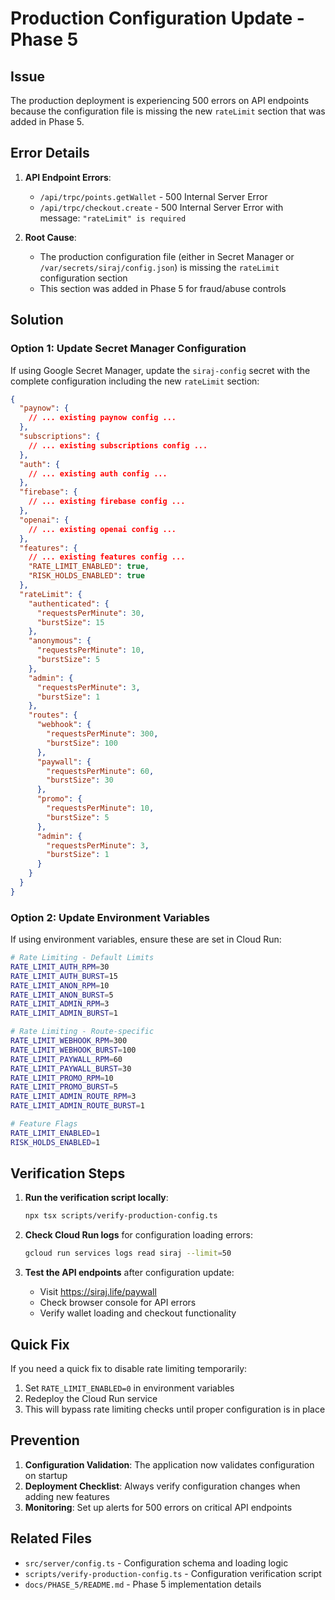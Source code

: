 # Production Configuration Update - Phase 5

## Issue

The production deployment is experiencing 500 errors on API endpoints because the configuration file is missing the new `rateLimit` section that was added in Phase 5.

## Error Details

1. **API Endpoint Errors**:
   - `/api/trpc/points.getWallet` - 500 Internal Server Error
   - `/api/trpc/checkout.create` - 500 Internal Server Error with message: `"rateLimit" is required`

2. **Root Cause**:
   - The production configuration file (either in Secret Manager or `/var/secrets/siraj/config.json`) is missing the `rateLimit` configuration section
   - This section was added in Phase 5 for fraud/abuse controls

## Solution

### Option 1: Update Secret Manager Configuration

If using Google Secret Manager, update the `siraj-config` secret with the complete configuration including the new `rateLimit` section:

```json
{
  "paynow": {
    // ... existing paynow config ...
  },
  "subscriptions": {
    // ... existing subscriptions config ...
  },
  "auth": {
    // ... existing auth config ...
  },
  "firebase": {
    // ... existing firebase config ...
  },
  "openai": {
    // ... existing openai config ...
  },
  "features": {
    // ... existing features config ...
    "RATE_LIMIT_ENABLED": true,
    "RISK_HOLDS_ENABLED": true
  },
  "rateLimit": {
    "authenticated": {
      "requestsPerMinute": 30,
      "burstSize": 15
    },
    "anonymous": {
      "requestsPerMinute": 10,
      "burstSize": 5
    },
    "admin": {
      "requestsPerMinute": 3,
      "burstSize": 1
    },
    "routes": {
      "webhook": {
        "requestsPerMinute": 300,
        "burstSize": 100
      },
      "paywall": {
        "requestsPerMinute": 60,
        "burstSize": 30
      },
      "promo": {
        "requestsPerMinute": 10,
        "burstSize": 5
      },
      "admin": {
        "requestsPerMinute": 3,
        "burstSize": 1
      }
    }
  }
}
```

### Option 2: Update Environment Variables

If using environment variables, ensure these are set in Cloud Run:

```bash
# Rate Limiting - Default Limits
RATE_LIMIT_AUTH_RPM=30
RATE_LIMIT_AUTH_BURST=15
RATE_LIMIT_ANON_RPM=10
RATE_LIMIT_ANON_BURST=5
RATE_LIMIT_ADMIN_RPM=3
RATE_LIMIT_ADMIN_BURST=1

# Rate Limiting - Route-specific
RATE_LIMIT_WEBHOOK_RPM=300
RATE_LIMIT_WEBHOOK_BURST=100
RATE_LIMIT_PAYWALL_RPM=60
RATE_LIMIT_PAYWALL_BURST=30
RATE_LIMIT_PROMO_RPM=10
RATE_LIMIT_PROMO_BURST=5
RATE_LIMIT_ADMIN_ROUTE_RPM=3
RATE_LIMIT_ADMIN_ROUTE_BURST=1

# Feature Flags
RATE_LIMIT_ENABLED=1
RISK_HOLDS_ENABLED=1
```

## Verification Steps

1. **Run the verification script locally**:
   ```bash
   npx tsx scripts/verify-production-config.ts
   ```

2. **Check Cloud Run logs** for configuration loading errors:
   ```bash
   gcloud run services logs read siraj --limit=50
   ```

3. **Test the API endpoints** after configuration update:
   - Visit https://siraj.life/paywall
   - Check browser console for API errors
   - Verify wallet loading and checkout functionality

## Quick Fix

If you need a quick fix to disable rate limiting temporarily:

1. Set `RATE_LIMIT_ENABLED=0` in environment variables
2. Redeploy the Cloud Run service
3. This will bypass rate limiting checks until proper configuration is in place

## Prevention

1. **Configuration Validation**: The application now validates configuration on startup
2. **Deployment Checklist**: Always verify configuration changes when adding new features
3. **Monitoring**: Set up alerts for 500 errors on critical API endpoints

## Related Files

- `src/server/config.ts` - Configuration schema and loading logic
- `scripts/verify-production-config.ts` - Configuration verification script
- `docs/PHASE_5/README.md` - Phase 5 implementation details

